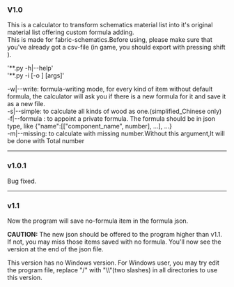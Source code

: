 ### V1.0  
This is a calculator to transform schematics material list into it's original material list offering custom formula adding.  
This is made for fabric-schematics.Before using, please make sure that you've already got a csv-file (in game, you should export with pressing shift ).  


'\*\*.py -h|--help'  
'\*\*.py -i <path> [-o <path>] [args]'  

-w|--write: formula-writing mode, for every kind of item without default formula, the calculator will ask you if there is a new formula for it and save it as a new file.  
-s|--simple: to calculate all kinds of wood as one.(simplified_Chinese only)  
-f|--formula : to appoint a private formula. The formula should be in json type, like {"name":[["component_name", number], ...], ...}  
-m|--missing: to calculate with missing number.Without this argument,It will be done with Total number  


***
### v1.0.1  
Bug fixed.


***
### v1.1
Now the program will save no-formula item in the formula json.  

__CAUTION:__ 
The new json should be offered to the program higher than v1.1.  
If not, you may miss those items saved with no formula.
You'll now see the version at the end of the json file.

This version has no Windows version.
For Windows user, you may try edit the program file, replace "/" with "\\\\"(two slashes) in all directories to use this version.
